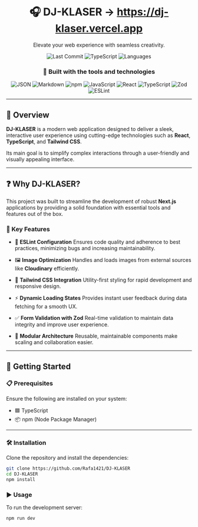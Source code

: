 <div align="center">

# 🎧 DJ-KLASER -> https://dj-klaser.vercel.app

Elevate your web experience with seamless creativity.

![Last Commit](https://img.shields.io/github/last-commit/your-username/dj-klaser?style=flat-square)
![TypeScript](https://img.shields.io/badge/typescript-96.9%25-blue?style=flat-square)
![Languages](https://img.shields.io/github/languages/count/your-username/dj-klaser?style=flat-square)

### 🚀 Built with the tools and technologies

![JSON](https://img.shields.io/badge/-JSON-black?logo=json&style=flat-square)
![Markdown](https://img.shields.io/badge/-Markdown-000?logo=markdown&style=flat-square)
![npm](https://img.shields.io/badge/-npm-CB3837?logo=npm&style=flat-square)
![JavaScript](https://img.shields.io/badge/-JavaScript-F7DF1E?logo=javascript&style=flat-square&logoColor=black)
![React](https://img.shields.io/badge/-React-61DAFB?logo=react&style=flat-square)
![TypeScript](https://img.shields.io/badge/-TypeScript-3178C6?logo=typescript&style=flat-square)
![Zod](https://img.shields.io/badge/-Zod-3E52B5?style=flat-square)
![ESLint](https://img.shields.io/badge/-ESLint-4B32C3?logo=eslint&style=flat-square)

</div>

---

## 🧭 Overview

**DJ-KLASER** is a modern web application designed to deliver a sleek, interactive user experience using cutting-edge technologies such as **React**, **TypeScript**, and **Tailwind CSS**.

Its main goal is to simplify complex interactions through a user-friendly and visually appealing interface.

---

## ❓ Why DJ-KLASER?

This project was built to streamline the development of robust **Next.js** applications by providing a solid foundation with essential tools and features out of the box.

### 🔑 Key Features

- 🎯 **ESLint Configuration** Ensures code quality and adherence to best practices, minimizing bugs and increasing maintainability.

- 🖼️ **Image Optimization** Handles and loads images from external sources like **Cloudinary** efficiently.

- 🎨 **Tailwind CSS Integration** Utility-first styling for rapid development and responsive design.

- ⚡ **Dynamic Loading States** Provides instant user feedback during data fetching for a smooth UX.

- ✅ **Form Validation with Zod** Real-time validation to maintain data integrity and improve user experience.

- 🔧 **Modular Architecture** Reusable, maintainable components make scaling and collaboration easier.

---

## 🚀 Getting Started

### 📋 Prerequisites

Ensure the following are installed on your system:

- 🟦 TypeScript  
- 📦 npm (Node Package Manager)

---

### 🛠 Installation

Clone the repository and install the dependencies:

```bash
git clone https://github.com/Rafa1421/DJ-KLASER
cd DJ-KLASER
npm install
```

### ▶️ Usage

To run the development server:

```bash
npm run dev
